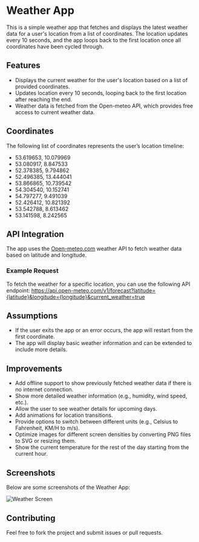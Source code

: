 # Weather App

This is a simple weather app that fetches and displays the latest weather data for a user's location from a list of coordinates. The location updates every 10 seconds, and the app loops back to the first location once all coordinates have been cycled through.

## Features

- Displays the current weather for the user's location based on a list of provided coordinates.
- Updates location every 10 seconds, looping back to the first location after reaching the end.
- Weather data is fetched from the Open-meteo API, which provides free access to current weather data.

## Coordinates

The following list of coordinates represents the user’s location timeline:

- 53.619653, 10.079969
- 53.080917, 8.847533
- 52.378385, 9.794862
- 52.496385, 13.444041
- 53.866865, 10.739542
- 54.304540, 10.152741
- 54.797277, 9.491039
- 52.426412, 10.821392
- 53.542788, 8.613462
- 53.141598, 8.242565

## API Integration

The app uses the [Open-meteo.com](https://open-meteo.com) weather API to fetch weather data based on latitude and longitude.

### Example Request
To fetch the weather for a specific location, you can use the following API endpoint:
https://api.open-meteo.com/v1/forecast?latitude={latitude}&longitude={longitude}&current_weather=true


## Assumptions

- If the user exits the app or an error occurs, the app will restart from the first coordinate.
- The app will display basic weather information and can be extended to include more details.

## Improvements

- Add offline support to show previously fetched weather data if there is no internet connection.
- Show more detailed weather information (e.g., humidity, wind speed, etc.).
- Allow the user to see weather details for upcoming days.
- Add animations for location transitions.
- Provide options to switch between different units (e.g., Celsius to Fahrenheit, KM/H to m/s).
- Optimize images for different screen densities by converting PNG files to SVG or resizing them.
- Show the current temperature for the rest of the day starting from the current hour.

## Screenshots

Below are some screenshots of the Weather App:

![Weather Screen](screenshot/weather_screen.png)


## Contributing

Feel free to fork the project and submit issues or pull requests.

